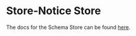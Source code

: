 # Store-Notice Store

The docs for the Schema Store can be found [here](../../../../docs/third-party-developers/extensibility/data-store/store-notices.md).
